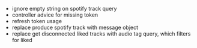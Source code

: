 - ignore empty string on spotify track query
- controller advice for missing token
- refresh token usage
- replace produce spotify track with message object
- replace get disconnected liked tracks with audio tag query, which filters for liked